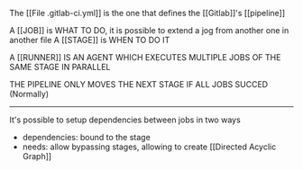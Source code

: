 The [[File .gitlab-ci.yml]] is the one that defines the [[Gitlab]]'s [[pipeline]]

A [[JOB]] is WHAT TO DO, it is possible to extend a jog from another one in another file
A [[STAGE]] is WHEN TO DO IT

A [[RUNNER]] IS AN AGENT WHICH EXECUTES MULTIPLE JOBS OF THE SAME STAGE IN PARALLEL

THE PIPELINE ONLY MOVES THE NEXT STAGE IF ALL JOBS SUCCED (Normally)

---

It's possible to setup dependencies between jobs in two ways

- dependencies: bound to the stage
- needs: allow bypassing stages, allowing to create [[Directed Acyclic Graph]]